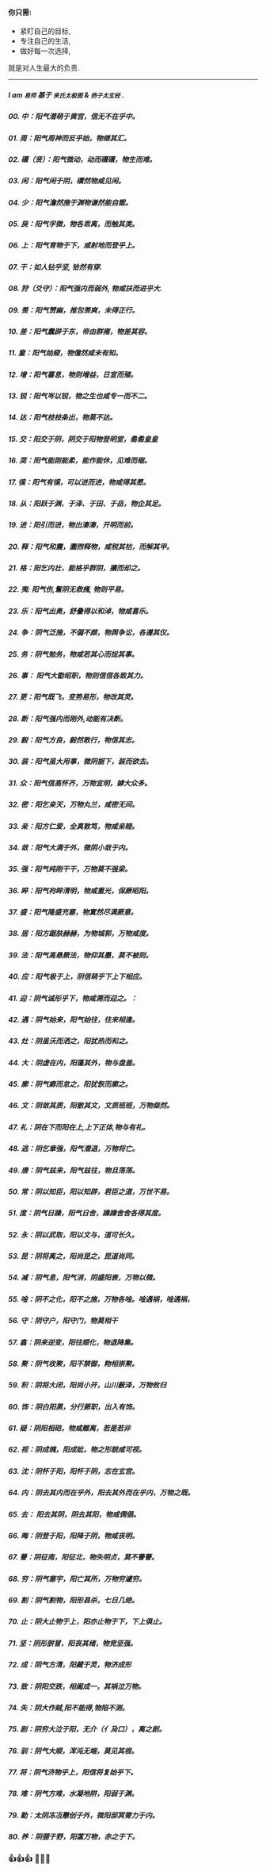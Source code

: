 #### 你只需:

- 紧盯自己的目标,
- 专注自己的生活,
- 做好每一次选择,

就是对人生最大的负责.

------

##### I am `易师` 基于 `来氏太极图` & `扬子太玄经` .

##### 00. 中：阳气潜萌于黄宫，信无不在乎中。
##### 01. 周：阳气周神而反乎始，物继其汇。
##### 02. 礥（贤）：阳气微动，动而礥礥，物生而难。
##### 03. 闲：阳气闲于阴，礥然物咸见闲。
##### 04. 少：阳气澹然施于渊物谦然能自韱。
##### 05. 戾：阳气孚微，物各乖离，而触其类。
##### 06. 上：阳气育物于下，咸射地而登乎上。
##### 07. 干：如人钻乎坚, 铪然有穿.
##### 08. 狩（爻守）：阳气强内而弱外, 物咸扶而进乎大.
##### 09. 羡：阳气赞幽，推包羡爽，未得正行。
##### 10. 差：阳气蠢辟于东，帝由群雍，物差其容。
##### 11. 童：阳气始窥，物僮然咸未有知。
##### 12. 增：阳气蕃息，物则增益，日宣而殖。
##### 13. 锐：阳气岑以锐，物之生也咸专一而不二。
##### 14. 达：阳气枝枝条出，物莫不达。
##### 15. 交：阳交于阴，阴交于阳物登明堂，矞矞皇皇
##### 16. 耎：阳气能刚能柔，能作能休，见难而缩。
##### 17. 徯：阳气有徯，可以进而进，物咸得其愿。
##### 18. 从：阳跃于渊、于泽、于田、于岳，物企其足。
##### 19. 进：阳引而进，物出溱溱，开明而前。
##### 20. 释：阳气和震，圜煦释物，咸税其枯，而解其甲。
##### 21. 格：阳乞内壮，能格乎群阴，攘而却之。
##### 22. 夷: 阳气伤,鬄阴无救瘣, 物则平易。
##### 23. 乐：阳气出奥，舒叠得以和淖，物咸喜乐。
##### 24. 争：阴气泛施，不偏不颇，物舆争讼，各遵其仪。
##### 25. 务：阴气勉务，物咸若其心而捴其事。
##### 26. 事： 阳气大勖昭职，物则信信各致其力。
##### 27. 更：阳气既飞，变势易形，物改其灵。
##### 28. 断：阳气强内而刚外,动能有决断。
##### 29. 毅：阳气方良，毅然敢行，物信其志。
##### 30. 装：阳气虽大用事，微阴据下，装而欲去。
##### 31. 众：阳气信高怀齐，万物宜明，嫭大众多。
##### 32. 密：阳乞亲天，万物丸兰，咸密无间。
##### 33. 亲：阳方仁爱，全真敦笃，物咸亲睦。
##### 34. 敛：阳气大满于外，微阴小敛于内。
##### 35. 强：阳气纯刚干干，万物莫不强梁。
##### 36. 睟：阳气袀睟清明，物咸重光，保厥昭阳。
##### 37. 盛：阳气隆盛充塞，物窴然尽满厥意。
##### 38. 居：阳方踞肤赫赫，为物城郭，万物咸度。
##### 39. 法：阳气高悬厥法，物仰其墨，莫不被则。
##### 40. 应：阳气极于上，阴信萌乎下上下相应。
##### 41. 迎：阴气诚形乎下，物咸溯而迎之。：
##### 42. 遇：阴气始来，阳气始往，往来相逢。
##### 43. 灶：阴虽沃而洒之，阳犹热而和之。
##### 44. 大：阴虚在内，阳蓬其外，物与盘盖。
##### 45. 廓：阴气瘱而怠之，阳犹恢而廓之。
##### 46. 文：阴敛其质，阳散其文，文质班班，万物粲然。
##### 47. 礼：阴在下而阳在上,上下正体,物与有礼。
##### 48. 逃：阴乞章强，阳气潜退，万物将亡。
##### 49. 唐：阴气兹来，阳气兹往，物且荡荡。
##### 50. 常：阴以知臣，阳以知辟，君臣之道，万世不易。
##### 51. 度：阴气日躁，阳气日舍，躁躁舍舍各得其度。
##### 52. 永：阴以武取，阳以文与，道可长久。
##### 53. 昆：阴将离之，阳尚昆之，昆道尚同。
##### 54. 减：阴气息，阳气消，阴盛阳衰，万物以微。
##### 55. 唫：阴不之化，阳不之施，万物各唫。唫遇祸，唫遇祸，
##### 56. 守：阴守户，阳守门，物莫相干
##### 57. 翕：阴来逆变，阳往顺化，物退降集。
##### 58. 聚：阴气收聚，阳不禁御，粅相崇聚。
##### 59. 积：阴将大闭，阳尚小开，山川薮泽，万物攸归
##### 60. 饰：阴白阳黑，分行厥职，出入有饰。
##### 61. 疑：阴阳相硙，物咸雕离，若是若非
##### 62. 视：阴成魄，阳成妣，物之形貌咸可视。
##### 63. 沈：阴怀于阳，阳怀于阴，志在玄宫。
##### 64. 内：阴去其内而在乎外，阳去其外而在乎内，万物之既。
##### 65. 去： 阳去其阴，阴去其阳，物咸倜倡。
##### 66. 晦：阴登于阳，阳降于阴，物咸丧明。
##### 67. 瞢：阴征南，阳征北，物失明贞，莫不瞢瞢。
##### 68. 穷：阴气塞宇，阳亡其所，万物穷遽穷。
##### 69. 割：阴气割物，阳形县杀，七日几绝。
##### 70. 止：阴大止物于上，阳亦止物于下，下上俱止。
##### 71. 坚：阴形胼冒，阳丧其绪，物竞坚强。
##### 72. 成：阴气方清，阳藏于灵，物济成形
##### 73. 致：阴阳交跌，相阖成一，其祸泣万物。
##### 74. 失：阴大作贼,阳不能得,物陷不测。
##### 75. 剧：阴穷大泣于阳，无介（亻夃口），离之剧。
##### 76. 驯：阴气大顺，浑沌无端，莫见其根。
##### 77. 将：阴气济物乎上，阳信将复始乎下。
##### 78. 难：阴气方难，水凝地阱，阳弱于渊。
##### 79. 勤：太阴冻冱戁创于外，微阳邸冥膂力于内。
##### 80. 养：阴弸于野，阳蓲万物，赤之于下。

### 👍👍👍 👋👋👋
